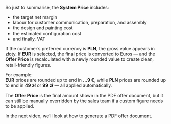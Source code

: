 So just to summarise, the **System Price** includes:

- the target net margin
- labour for customer communication, preparation, and assembly
- the design and painting cost
- the estimated configuration cost
- and finally, VAT

If the customer’s preferred currency is **PLN**, the gross value appears in złoty. If **EUR** is selected, the final price is converted to Euros — and the **Offer Price** is recalculated with a newly rounded value to create clean, retail-friendly figures.

For example:  
**EUR** prices are rounded up to end in **...9 €**, while **PLN** prices are rounded up to end in **49 zł** or **99 zł** — all applied automatically.

The **Offer Price** is the final amount shown in the PDF offer document, but it can still be manually overridden by the sales team if a custom figure needs to be applied.

In the next video, we’ll look at how to generate a PDF offer document.
